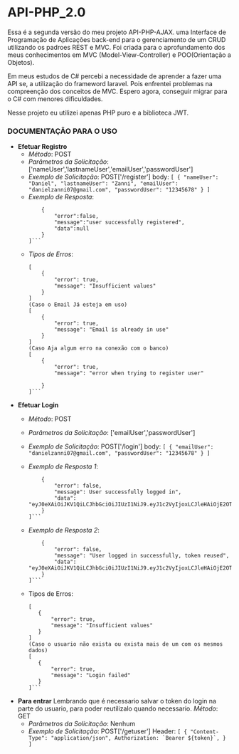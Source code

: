 # API-PHP_2.0
Essa é a segunda versão do meu projeto API-PHP-AJAX. uma Interface de Programação de Aplicações back-end para o gerenciamento de um CRUD utilizando os padroes REST e MVC. Foi criada para o aprofundamento dos meus conhecimentos em MVC (Model-View-Controller) e POO(Orientação a Objetos).

Em meus estudos de C# percebi a necessidade de aprender a fazer uma API se, a utilização do frameword laravel. Pois enfrentei problemas na compreenção dos conceitos de MVC. Espero agora, conseguir migrar para o C# com menores dificuldades.

Nesse projeto eu utilizei apenas PHP puro e a biblioteca JWT.

### DOCUMENTAÇÃO PARA O USO

- **Efetuar Registro**
    - *Método*: POST
    - *Parâmetros da Solicitação*: ['nameUser','lastnameUser','emailUser','passwordUser']
    - *Exemplo de Solicitação*: POST['/register']
      body: ```[
            {
                "nameUser": "Daniel",
                "lastnameUser": "Zanni",
                "emailUser": "danielzanni07@gmail.com",
                "passwordUser": "12345678"
            }
        ]```
    - *Exemplo de Resposta*:
        ```[
            {
                "error":false,
                "message":"user successfully registered",
                "data":null
            }
        ]```
    - *Tipos de Erros*:
        ```(Caso não passe os parametros necessarios)
        [
            {
                "error": true,
                "message": "Insufficient values" 
            }
        ] 
        (Caso o Email Já esteja em uso)
        [
            {
                "error": true,
                "message": "Email is already in use"
            }
        ]
        (Caso Aja algum erro na conexão com o banco)
        [
            {
                "error": true,
                "message": "error when trying to register user"
                
            }
        ]```
- **Efetuar Login**
    - *Método*: POST
    - *Parâmetros da Solicitação*: ['emailUser','passwordUser']
    - *Exemplo de Solicitação*: POST['/login']
        body: ```[
            {
                "emailUser": "danielzanni07@gmail.com",
                "passwordUser": "12345678"
            }
        ]```
      
    - *Exemplo de Resposta 1*:
        ```[
            {
                "error": false,
                "message": User successfully logged in",
                "data": "eyJ0eXAiOiJKV1QiLCJhbGciOiJIUzI1NiJ9.eyJ1c2VyIjoxLCJleHAiOjE2OTkyMDQ5NjAsImlhdCI6MTY5OTExODU2MH0.aJQrt0ez5W4OmNayMxHbHLj5Ugo9t6_0oruqf5xX3uM"
            }
        ]```
    - *Exemplo de Resposta 2*:
        ```[
            {
                "error": false,
                "message": "User logged in successfully, token reused",
                "data": "eyJ0eXAiOiJKV1QiLCJhbGciOiJIUzI1NiJ9.eyJ1c2VyIjoxLCJleHAiOjE2OTkyMDQ5NjAsImlhdCI6MTY5OTExODU2MH0.aJQrt0ez5W4OmNayMxHbHLj5Ugo9t6_0oruqf5xX3uM"
            }
        ]```
    - Tipos de Erros:
         ```(Caso não passe os parametros necessarios)
        [
            {
                "error": true,
                "message": "Insufficient values" 
            }
        ]
        (Caso o usuario não exista ou exista mais de um com os mesmos dados)
        [
            {
                "error": true,
                "message": "Login failed" 
            }
        ]```
    
- **Para entrar**
    Lembrando que é necessario salvar o token do login na parte do usuario, para poder reutilizalo quando necessario.
     *Método*: GET
    - *Parâmetros da Solicitação*: Nenhum
    - *Exemplo de Solicitação*: POST['/getuser']
        Header: ```[
            {
                "Content-Type": "application/json",
                Authorization: `Bearer ${token}`,
            }
        ]```

